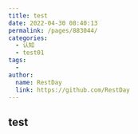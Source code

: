 ```yaml
---
title: test
date: 2022-04-30 08:40:13
permalink: /pages/883044/
categories:
  - 认知
  - test01
tags:
  - 
author: 
  name: RestDay
  link: https://github.com/RestDay
---
```


## test
